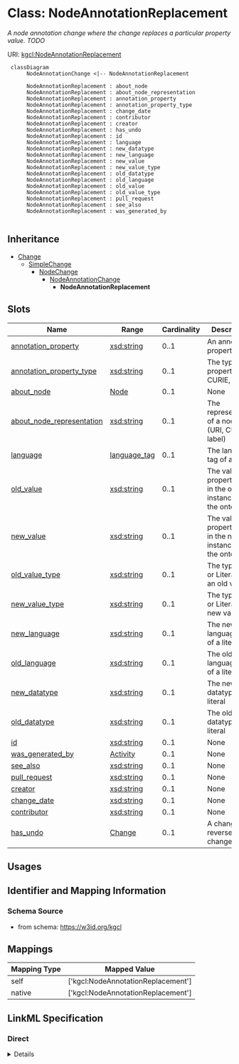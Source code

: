 # Class: NodeAnnotationReplacement
_A node annotation change where the change replaces a particular property value. TODO_





URI: [kgcl:NodeAnnotationReplacement](http://w3id.org/kgcl/NodeAnnotationReplacement)




```mermaid
 classDiagram
      NodeAnnotationChange <|-- NodeAnnotationReplacement
      
      NodeAnnotationReplacement : about_node
      NodeAnnotationReplacement : about_node_representation
      NodeAnnotationReplacement : annotation_property
      NodeAnnotationReplacement : annotation_property_type
      NodeAnnotationReplacement : change_date
      NodeAnnotationReplacement : contributor
      NodeAnnotationReplacement : creator
      NodeAnnotationReplacement : has_undo
      NodeAnnotationReplacement : id
      NodeAnnotationReplacement : language
      NodeAnnotationReplacement : new_datatype
      NodeAnnotationReplacement : new_language
      NodeAnnotationReplacement : new_value
      NodeAnnotationReplacement : new_value_type
      NodeAnnotationReplacement : old_datatype
      NodeAnnotationReplacement : old_language
      NodeAnnotationReplacement : old_value
      NodeAnnotationReplacement : old_value_type
      NodeAnnotationReplacement : pull_request
      NodeAnnotationReplacement : see_also
      NodeAnnotationReplacement : was_generated_by
      

```





## Inheritance
* [Change](Change.md)
    * [SimpleChange](SimpleChange.md)
        * [NodeChange](NodeChange.md)
            * [NodeAnnotationChange](NodeAnnotationChange.md)
                * **NodeAnnotationReplacement**



## Slots

| Name | Range | Cardinality | Description  | Info |
| ---  | --- | --- | --- | --- |
| [annotation_property](annotation_property.md) | [xsd:string](xsd:string) | 0..1 | An annotation property  | . |
| [annotation_property_type](annotation_property_type.md) | [xsd:string](xsd:string) | 0..1 | The type of a property (URI, CURIE, label)   | . |
| [about_node](about_node.md) | [Node](Node.md) | 0..1 | None  | . |
| [about_node_representation](about_node_representation.md) | [xsd:string](xsd:string) | 0..1 | The representation of a node (URI, CURIE, label)   | . |
| [language](language.md) | [language_tag](language_tag.md) | 0..1 | The language tag of a literal  | . |
| [old_value](old_value.md) | [xsd:string](xsd:string) | 0..1 | The value of a property held in the old instance of the ontology  | . |
| [new_value](new_value.md) | [xsd:string](xsd:string) | 0..1 | The value of a property held in the new instance of the ontology  | . |
| [old_value_type](old_value_type.md) | [xsd:string](xsd:string) | 0..1 | The type (IRI or Literal) of an old value  | . |
| [new_value_type](new_value_type.md) | [xsd:string](xsd:string) | 0..1 | The type (IRI or Literal) of a new value  | . |
| [new_language](new_language.md) | [xsd:string](xsd:string) | 0..1 | The new language tag of a literal  | . |
| [old_language](old_language.md) | [xsd:string](xsd:string) | 0..1 | The old language tag of a literal  | . |
| [new_datatype](new_datatype.md) | [xsd:string](xsd:string) | 0..1 | The new datatype of a literal  | . |
| [old_datatype](old_datatype.md) | [xsd:string](xsd:string) | 0..1 | The old datatype of a literal  | . |
| [id](id.md) | [xsd:string](xsd:string) | 0..1 | None  | . |
| [was_generated_by](was_generated_by.md) | [Activity](Activity.md) | 0..1 | None  | . |
| [see_also](see_also.md) | [xsd:string](xsd:string) | 0..1 | None  | . |
| [pull_request](pull_request.md) | [xsd:string](xsd:string) | 0..1 | None  | . |
| [creator](creator.md) | [xsd:string](xsd:string) | 0..1 | None  | . |
| [change_date](change_date.md) | [xsd:string](xsd:string) | 0..1 | None  | . |
| [contributor](contributor.md) | [xsd:string](xsd:string) | 0..1 | None  | . |
| [has_undo](has_undo.md) | [Change](Change.md) | 0..1 | A change that reverses this change  | . |


## Usages



## Identifier and Mapping Information







### Schema Source


* from schema: https://w3id.org/kgcl







## Mappings

| Mapping Type | Mapped Value |
| ---  | ---  |
| self | ['kgcl:NodeAnnotationReplacement'] |
| native | ['kgcl:NodeAnnotationReplacement'] |


## LinkML Specification

<!-- TODO: investigate https://stackoverflow.com/questions/37606292/how-to-create-tabbed-code-blocks-in-mkdocs-or-sphinx -->

### Direct

<details>
```yaml
name: node annotation replacement
description: A node annotation change where the change replaces a particular property
  value. TODO
from_schema: https://w3id.org/kgcl
is_a: node annotation change

```
</details>

### Induced

<details>
```yaml
name: node annotation replacement
description: A node annotation change where the change replaces a particular property
  value. TODO
from_schema: https://w3id.org/kgcl
is_a: node annotation change
attributes:
  annotation property:
    name: annotation property
    description: An annotation property
    from_schema: https://w3id.org/kgcl
    alias: annotation_property
    owner: node annotation replacement
    range: string
  annotation property type:
    name: annotation property type
    description: 'The type of a property (URI, CURIE, label) '
    from_schema: https://w3id.org/kgcl
    alias: annotation_property_type
    owner: node annotation replacement
    range: string
  about node:
    name: about node
    from_schema: https://w3id.org/kgcl
    is_a: about
    multivalued: false
    alias: about_node
    owner: node annotation replacement
    range: node
  about node representation:
    name: about node representation
    description: 'The representation of a node (URI, CURIE, label) '
    from_schema: https://w3id.org/kgcl
    alias: about_node_representation
    owner: node annotation replacement
    range: string
  language:
    name: language
    description: The language tag of a literal
    from_schema: https://w3id.org/kgcl
    alias: language
    owner: node annotation replacement
    range: language tag
  old value:
    name: old value
    description: The value of a property held in the old instance of the ontology
    from_schema: https://w3id.org/kgcl
    alias: old_value
    owner: node annotation replacement
    range: string
  new value:
    name: new value
    description: The value of a property held in the new instance of the ontology
    from_schema: https://w3id.org/kgcl
    alias: new_value
    owner: node annotation replacement
    range: string
  old value type:
    name: old value type
    description: The type (IRI or Literal) of an old value
    from_schema: https://w3id.org/kgcl
    alias: old_value_type
    owner: node annotation replacement
    range: string
  new value type:
    name: new value type
    description: The type (IRI or Literal) of a new value
    from_schema: https://w3id.org/kgcl
    alias: new_value_type
    owner: node annotation replacement
    range: string
  new language:
    name: new language
    description: The new language tag of a literal
    from_schema: https://w3id.org/kgcl
    alias: new_language
    owner: node annotation replacement
    range: string
  old language:
    name: old language
    description: The old language tag of a literal
    from_schema: https://w3id.org/kgcl
    alias: old_language
    owner: node annotation replacement
    range: string
  new datatype:
    name: new datatype
    description: The new datatype of a literal
    from_schema: https://w3id.org/kgcl
    alias: new_datatype
    owner: node annotation replacement
    range: string
  old datatype:
    name: old datatype
    description: The old datatype of a literal
    from_schema: https://w3id.org/kgcl
    alias: old_datatype
    owner: node annotation replacement
    range: string
  id:
    name: id
    from_schema: https://w3id.org/kgcl/basics
    identifier: true
    alias: id
    owner: node annotation replacement
    range: string
  was generated by:
    name: was generated by
    from_schema: https://w3id.org/kgcl/prov
    slot_uri: prov:wasGeneratedBy
    alias: was_generated_by
    owner: node annotation replacement
    range: activity
  see also:
    name: see also
    from_schema: https://w3id.org/kgcl
    slot_uri: rdfs:seeAlso
    alias: see_also
    owner: node annotation replacement
    range: string
  pull request:
    name: pull request
    from_schema: https://w3id.org/kgcl
    alias: pull_request
    owner: node annotation replacement
    range: string
  creator:
    name: creator
    from_schema: https://w3id.org/kgcl
    slot_uri: dcterms:creator
    alias: creator
    owner: node annotation replacement
    range: string
  change date:
    name: change date
    from_schema: https://w3id.org/kgcl
    slot_uri: dcterms:date
    alias: change_date
    owner: node annotation replacement
    range: string
  contributor:
    name: contributor
    from_schema: https://w3id.org/kgcl
    slot_uri: dcterms:creator
    alias: contributor
    owner: node annotation replacement
    range: string
  has undo:
    name: has undo
    description: A change that reverses this change
    from_schema: https://w3id.org/kgcl
    domain: change
    multivalued: false
    alias: has_undo
    owner: node annotation replacement
    range: change

```
</details>